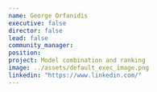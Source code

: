 ```yaml
---
name: George Orfanidis
executive: false
director: false
lead: false
community_manager:   
position:  
project: Model combination and ranking
image: ../assets/default_exec_image.png
linkedin: "https://www.linkedin.com/"
---
```

